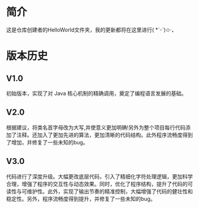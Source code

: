 # 简介
这是仓库创建者的HelloWorld文件夹，我的更新都将在这里进行( *ˊᵕˋ)✩︎‧₊  

# 版本历史
## V1.0
初始版本，实现了对 Java 核心机制的精确调用，奠定了编程语言发展的基础。

## V2.0
根据建议，将类名首字母改为大写,并使意义更加明确!另外为整个项目每行代码添加了注释。还加入了更加先进的算法，更加清晰的代码结构。此外程序流畅度得到了增加，并修复了一些未知的bug。

## V3.0
代码进行了深度升级。大幅更改底层代码，引入了精细化字符处理逻辑，更加科学合理，增强了程序的交互性与动态效果。同时，优化了程序结构，提升了代码的可读性与可维护性。此外，实现了输出节奏的精准控制，大幅增强了代码的健壮性和稳定性。另外，程序流畅度得到提升，并修复了一些未知的bug。
